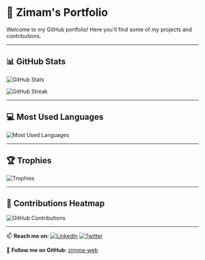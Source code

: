 # 🌟 Zimam's Portfolio

Welcome to my GitHub portfolio! Here you'll find some of my projects and contributions.

---

## 📊 GitHub Stats
![GitHub Stats](https://github-readme-stats.vercel.app/api?username=zimma-web&show_icons=true&theme=dark&count_private=true)

![GitHub Streak](https://streak-stats.demolab.com/?user=zimma-web&theme=dark)

---

## 💻 Most Used Languages
![Most Used Languages](https://github-readme-stats.vercel.app/api/top-langs/?username=zimma-web&layout=compact&theme=dark)

---

## 🏆 Trophies
![Trophies](https://github-profile-trophy.vercel.app/?username=zimma-web&theme=darkhub)

---

## 📅 Contributions Heatmap
![GitHub Contributions](https://github.com/zimma-web/zimma-web/raw/main/heatmap.png)

---

📫 **Reach me on:**
[![LinkedIn](https://img.shields.io/badge/-LinkedIn-blue?style=flat&logo=linkedin)](https://www.linkedin.com/in/your-profile)
[![Twitter](https://img.shields.io/badge/-Twitter-blue?style=flat&logo=twitter)](https://twitter.com/your-handle)

🔗 **Follow me on GitHub:** [zimma-web](https://github.com/zimma-web)
